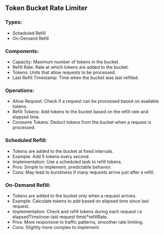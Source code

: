 ## Token Bucket Rate Limiter
### Types:
- Scheduled Refill
- On-Demand Refill


### Components:
- Capacity: Maximum number of tokens in the bucket.
- Refill Rate: Rate at which tokens are added to the bucket.
- Tokens: Units that allow requests to be processed.
- Last Refill Timestamp: Time when the bucket was last refilled.

### Operations:
- Allow Request: Check if a request can be processed based on available tokens.
- Refill Tokens: Add tokens to the bucket based on the refill rate and elapsed time.
- Consume Tokens: Deduct tokens from the bucket when a request is processed.

### Scheduled Refill:
- Tokens are added to the bucket at fixed intervals.
- Example: Add 5 tokens every second.
- Implementation: Use a scheduled task to refill tokens.
- Pros: Simple to implement, predictable behavior.
- Cons: May lead to burstiness if many requests arrive just after a refill.

### On-Demand Refill:
- Tokens are added to the bucket only when a request arrives.
- Example: Calculate tokens to add based on elapsed time since last request.
- Implementation: Check and refill tokens during each request i.e elapsedTime(now-last request time)*refillRate.
- Pros: More responsive to traffic patterns, smoother rate limiting.
- Cons: Slightly more complex to implement.
